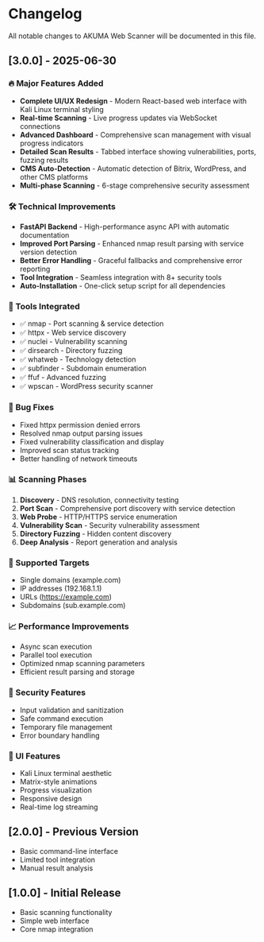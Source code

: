 # Changelog

All notable changes to AKUMA Web Scanner will be documented in this file.

## [3.0.0] - 2025-06-30

### 🔥 Major Features Added
- **Complete UI/UX Redesign** - Modern React-based web interface with Kali Linux terminal styling
- **Real-time Scanning** - Live progress updates via WebSocket connections
- **Advanced Dashboard** - Comprehensive scan management with visual progress indicators
- **Detailed Scan Results** - Tabbed interface showing vulnerabilities, ports, fuzzing results
- **CMS Auto-Detection** - Automatic detection of Bitrix, WordPress, and other CMS platforms
- **Multi-phase Scanning** - 6-stage comprehensive security assessment

### 🛠️ Technical Improvements
- **FastAPI Backend** - High-performance async API with automatic documentation
- **Improved Port Parsing** - Enhanced nmap result parsing with service version detection
- **Better Error Handling** - Graceful fallbacks and comprehensive error reporting
- **Tool Integration** - Seamless integration with 8+ security tools
- **Auto-Installation** - One-click setup script for all dependencies

### 🔧 Tools Integrated
- ✅ nmap - Port scanning & service detection
- ✅ httpx - Web service discovery  
- ✅ nuclei - Vulnerability scanning
- ✅ dirsearch - Directory fuzzing
- ✅ whatweb - Technology detection
- ✅ subfinder - Subdomain enumeration
- ✅ ffuf - Advanced fuzzing
- ✅ wpscan - WordPress security scanner

### 🐛 Bug Fixes
- Fixed httpx permission denied errors
- Resolved nmap output parsing issues
- Fixed vulnerability classification and display
- Improved scan status tracking
- Better handling of network timeouts

### 📊 Scanning Phases
1. **Discovery** - DNS resolution, connectivity testing
2. **Port Scan** - Comprehensive port discovery with service detection
3. **Web Probe** - HTTP/HTTPS service enumeration
4. **Vulnerability Scan** - Security vulnerability assessment
5. **Directory Fuzzing** - Hidden content discovery
6. **Deep Analysis** - Report generation and analysis

### 🎯 Supported Targets
- Single domains (example.com)
- IP addresses (192.168.1.1)
- URLs (https://example.com)
- Subdomains (sub.example.com)

### 📈 Performance Improvements
- Async scan execution
- Parallel tool execution
- Optimized nmap scanning parameters
- Efficient result parsing and storage

### 🔐 Security Features
- Input validation and sanitization
- Safe command execution
- Temporary file management
- Error boundary handling

### 🎨 UI Features
- Kali Linux terminal aesthetic
- Matrix-style animations
- Progress visualization
- Responsive design
- Real-time log streaming

## [2.0.0] - Previous Version
- Basic command-line interface
- Limited tool integration
- Manual result analysis

## [1.0.0] - Initial Release
- Basic scanning functionality
- Simple web interface
- Core nmap integration
